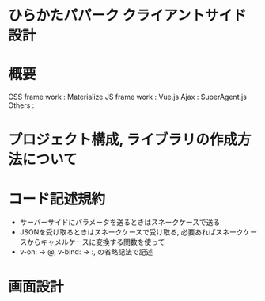 # ひらかたパパーク クライアントサイド 設計

# 概要
CSS frame work : Materialize
JS frame work : Vue.js
Ajax : SuperAgent.js
Others : 

# プロジェクト構成, ライブラリの作成方法について

# コード記述規約
* サーバーサイドにパラメータを送るときはスネークケースで送る  
* JSONを受け取るときはスネークケースで受け取る, 必要あればスネークケースからキャメルケースに変換する関数を使って  
* v-on: -> @, v-bind: -> :, の省略記法で記述  

# 画面設計
